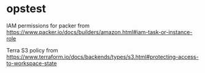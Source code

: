 # opstest

IAM permissions for packer from https://www.packer.io/docs/builders/amazon.html#iam-task-or-instance-role

Terra S3 policy from https://www.terraform.io/docs/backends/types/s3.html#protecting-access-to-workspace-state
